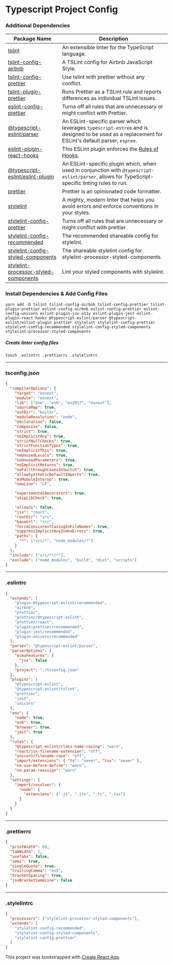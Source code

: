 # Typescript Project Config

### Additional Dependencies

| Package Name                          | Description   |
| ------------------------------------- | ------------- |
| [tslint](https://github.com/palantir/tslint) | An extensible linter for the TypeScript language. |
| [tslint-config-airbnb](https://github.com/progre/tslint-config-airbnb) | A TSLint config for Airbnb JavaScript Style. |
| [tslint-config-prettier](https://github.com/prettier/tslint-config-prettier) | Use tslint with prettier without any conflict. |
| [tslint-plugin-prettier](https://github.com/prettier/tslint-plugin-prettier) | Runs Prettier as a TSLint rule and reports differences as individual TSLint issues. |
| [eslint-config-prettier](https://github.com/prettier/eslint-config-prettier) | Turns off all rules that are unnecessary or might conflict with Prettier. |
| [@typescript-eslint/parser](https://github.com/eslint/typescript-eslint-parser) | An ESLint-specific parser which leverages `typescript-estree` and is designed to be used as a replacement for ESLint's default parser, `espree`. |
| [eslint-plugin-react-hooks](https://www.npmjs.com/package/eslint-plugin-react-hooks) | This ESLint plugin enforces the [Rules of Hooks](https://reactjs.org/docs/hooks-rules.html). |
| [@typescript-eslint/eslint-plugin](https://github.com/typescript-eslint/typescript-eslint/tree/master/packages/eslint-plugin) | An ESLint-specific plugin which, when used in conjunction with `@typescript-eslint/parser`, allows for TypeScript-specific linting rules to run. |
| [prettier](https://github.com/prettier/prettier) | Prettier is an opinionated code formatter. |
| [stylelint](https://github.com/stylelint/stylelint) | A mighty, modern linter that helps you avoid errors and enforce conventions in your styles. |
| [stylelint-config-prettier](https://github.com/prettier/stylelint-config-prettier) | Turns off all rules that are unnecessary or might conflict with prettier. |
| [stylelint-config-recommended](https://github.com/stylelint/stylelint-config-recommended) | The recommended shareable config for stylelint. |
| [stylelint-config-styled-components](https://github.com/styled-components/stylelint-config-styled-components) | The shareable stylelint config for stylelint-processor-styled-components. |
| [stylelint-processor-styled-components](https://github.com/styled-components/stylelint-processor-styled-components) | Lint your styled components with stylelint. |

### Install Dependencies & Add Config Files

`yarn add -D tslint tslint-config-airbnb tslint-config-prettier tslint-plugin-prettier eslint-config-airbnb eslint-config-prettier eslint-config-unicorn eslint-plugin-jsx-a11y eslint-plugin-jest eslint-plugin-react-hooks @typescript-eslint/parser @typescript-eslint/eslint-plugin prettier stylelint stylelint-config-prettier stylelint-config-recommended stylelint-config-styled-components stylelint-processor-styled-components`

##### Create linter config files

`touch .eslintrc .prettierrc .stylelintrc`

---

### tsconfig.json

```json
{
  "compilerOptions": {
    "target": "esnext",
    "module": "esnext",
    "lib": ["dom", "es6", "es2017", "esnext"],
    "sourceMap": true,
    "outDir": "build/",
    "moduleResolution": "node",
    "declaration": false,
    "composite": false,
    "strict": true,
    "noImplicitAny": true,
    "strictNullChecks": true,
    "strictFunctionTypes": true,
    "noImplicitThis": true,
    "noUnusedLocals": true,
    "noUnusedParameters": true,
    "noImplicitReturns": true,
    "noFallthroughCasesInSwitch": true,
    "allowSyntheticDefaultImports": true,
    "esModuleInterop": true,
    "newLine": "LF",

    "experimentalDecorators": true,
    "skipLibCheck": true,

    "allowJs": false,
    "jsx": "react",
    "rootDir": "src",
    "baseUrl": "src",
    "forceConsistentCasingInFileNames": true,
    "suppressImplicitAnyIndexErrors": true,
    "paths": {
      "*": ["src/*", "node_modules/*"]
    }
  },
  "include": ["src/**/*"],
  "exclude": ["node_modules", "build", "dist", "scripts"]
}
```

---

### .eslintrc

```json
{
  "extends": [
    "plugin:@typescript-eslint/recommended",
    "airbnb",
    "prettier",
    "prettier/@typescript-eslint",
    "prettier/react",
    "plugin:prettier/recommended",
    "plugin:jest/recommended",
    "plugin:unicorn/recommended"
  ],
  "parser": "@typescript-eslint/parser",
  "parserOptions": {
    "ecmaFeatures": {
      "jsx": false
    },
    "project": "./tsconfig.json"
  },
  "plugins": [
    "@typescript-eslint",
    "@typescript-eslint/tslint",
    "prettier",
    "jest",
    "unicorn"
  ],
  "env": {
    "node": true,
    "es6": true,
    "browser": true,
    "jest": true
  },
  "rules": {
    "@typescript-eslint/class-name-casing": "warn",
    "react/jsx-filename-extension": "off",
    "unicorn/filename-case": "off",
    "import/extensions": { "ts": "never", "tsx": "never" },
    "no-use-before-define": "warn",
    "no-param-reassign": "warn"
  },
  "settings": {
    "import/resolver": {
      "node": {
        "extensions": [".js", ".jsx", ".ts", ".tsx"]
      }
    }
  }
}
```

---

### .prettierrc

```json
{
  "printWidth": 80,
  "tabWidth": 2,
  "useTabs": false,
  "semi": true,
  "singleQuote": true,
  "trailingComma": "es5",
  "bracketSpacing": true,
  "jsxBracketSameLine": false
}
```

---

### .stylelintrc

```json
{
  "processors": ["stylelint-processor-styled-components"],
  "extends": [
    "stylelint-config-recommended",
    "stylelint-config-styled-components",
    "stylelint-config-prettier"
  ]
}
```

This project was bootstrapped with [Create React App](https://github.com/facebook/create-react-app).


